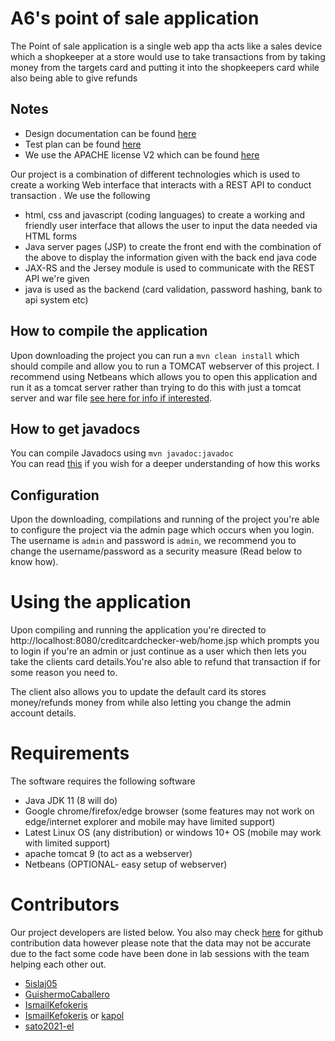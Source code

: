 # A6's point of sale application 

The Point of sale application is a single web app tha acts like a sales device which a shopkeeper at a store would use to take transactions from by taking money from the targets card and putting it into the shopkeepers card while also being able to give refunds

##  Notes

- Design documentation can be found [here](./documentation/design.md)
- Test plan can be found [here](./documentation/test_plan.md)
- We use the APACHE license V2 which can be found [here](./LICENSE) 

Our project is a combination of different technologies which is used to create a working Web interface that interacts with a REST API to conduct transaction . We use the following
- html, css and javascript (coding languages) to create a working and friendly user interface that allows the user to input the data needed via HTML forms
- Java server pages (JSP) to create the front end with the combination of the above to display the information given with the back end java code
-  JAX-RS and the Jersey module is used to communicate with the REST API we're given 
-  java is used as the backend (card validation, password hashing, bank to api system etc)

## How to compile the application
Upon downloading the project you can run a `mvn clean install` which should compile and allow you to run a TOMCAT webserver of this project. I recommend using Netbeans which allows you to open this application and run it as a tomcat server rather than trying to do this with just a tomcat server and war file [see here for info if interested](https://www.codejava.net/servers/tomcat/how-to-deploy-a-java-web-application-on-tomcat).

## How to get javadocs
You can compile Javadocs using `mvn javadoc:javadoc` <br>
You can read [this](https://maven.apache.org/plugins/maven-javadoc-plugin/index.html) if you wish for a deeper understanding of how this works


## Configuration
Upon the downloading, compilations and running of the project you're able to configure the project via the admin page which occurs when you login. The username is `admin` and password is `admin`, we recommend you to change the username/password as a security measure (Read below to know how). 

# Using the application
Upon compiling and running the application you're directed to http://localhost:8080/creditcardchecker-web/home.jsp which prompts you to login if you're an admin or just continue as a user which then lets you take the clients card details.You're also able to refund that transaction if for some reason you need to. 

The client also allows you to update the default card its stores money/refunds money from while also letting you change the admin account details.



# Requirements
The software requires the following software
- Java JDK 11 (8 will do)
- Google chrome/firefox/edge browser (some features may not work on edge/internet explorer and mobile may have limited support)
- Latest Linux OS (any distribution) or windows 10+ OS (mobile may work with limited support)
- apache tomcat 9 (to act as a webserver)
- Netbeans (OPTIONAL- easy setup of webserver)
  


# Contributors
Our project developers are listed below. You also may check [here](https://github.com/5islaj05/A6-Bank-assessment/graphs/contributors) for github contribution data however please note that the data may not be accurate due to the fact some code have been done in lab sessions with the team helping each other out.

- [5islaj05](https://github.com/5islaj05)
- [GuishermoCaballero](https://github.com/GuishermoCaballero)
- [IsmailKefokeris](https://github.com/IsmailKefokeris)
- [IsmailKefokeris](https://github.com/IsmailKefokeris) or [kapol](https://github.com/Kaapol)
- [sato2021-el](https://github.com/sato2021-el)



